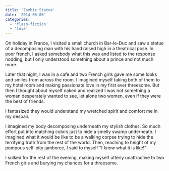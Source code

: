 ```yaml
---
title: 'Zombie Statue'
date: '2014-06-06'
categories:
  - 'flash-fiction'
  - 'love'
---
```


On holiday in France, I visited a small church in Bar-le-Duc and saw a statue of
a decomposing man with his hand raised high in a theatrical pose. In poor
french, I asked somebody what this was and listed to the response nodding, but I
only understood something about a prince and not much more.

<!-- truncate -->


Later that night, I was in a cafe and two French girls gave me some looks and
smiles from across the room. I imagined myself taking both of them to my hotel
room and making passionate love in my first ever threesome. But then I thought
about myself naked and realized I was not something a woman desperately wanted
to see, let alone two women, even if they were the best of friends.

I fantasized they would understand my wretched spirit and comfort me in my
despair.

I imagined my body decomposing underneath my stylish clothes. So much effort put
into matching colors just to hide a smelly swamp underneath. I imagined what it
would be like to be a walking corpse trying to hide the terrifying truth from
the rest of the world. Then, reaching to height of my pompous self-pity
jamboree, I said to myself "I _know_ what it is like!"

I sulked for the rest of the evening, making myself utterly unattractive to two
French girls and burying my chances for a threesome.
